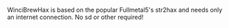 WinciBrewHax is based on the popular Fullmetal5's str2hax and needs only an internet connection. No sd or other required!
